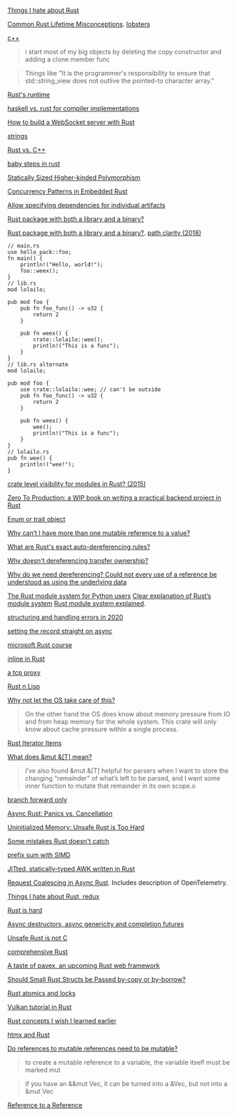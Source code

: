 [Things I hate about Rust ](https://lobste.rs/s/znzqur/things_i_hate_about_rust)

[Common Rust Lifetime Misconceptions](https://github.com/pretzelhammer/rust-blog/blob/master/posts/common-rust-lifetime-misconceptions.md). [lobsters](https://lobste.rs/s/dypnoa/common_rust_lifetime_misconceptions)

[c++](https://news.ycombinator.com/item?id=23278954)

> i start most of my big objects by deleting the copy constructor and adding a clone member func

> Things like "It is the programmer's responsibility to ensure that std::string_view does not outlive the pointed-to character array."

[Rust's runtime](https://blog.mgattozzi.dev/rusts-runtime/)

[haskell vs. rust for compiler implementations](https://www.reddit.com/r/haskell/comments/gok70o/simple_haskell_is_best_haskell/frj9hty/)

[How to build a WebSocket server with Rust](https://blog.logrocket.com/how-to-build-a-websocket-server-with-rust/)

[strings](https://octobus.net/blog/2020-06-05-not-everything-is-utf8.html)

[Rust vs. C++](https://news.ycombinator.com/item?id=23509916)

[baby steps in rust](https://donsbot.wordpress.com/2020/07/04/back-to-old-tricks-or-baby-steps-in-rust/)

[Statically Sized Higher-kinded Polymorphism](https://lobste.rs/s/vlndlq/statically_sized_higher_kinded)

[Concurrency Patterns in Embedded Rust](https://ferrous-systems.com/blog/embedded-concurrency-patterns/)

[Allow specifying dependencies for individual artifacts](https://github.com/rust-lang/cargo/issues/1982)

[Rust package with both a library and a binary?](https://stackoverflow.com/questions/26946646/rust-package-with-both-a-library-and-a-binary)

[Rust package with both a library and a binary?](https://stackoverflow.com/questions/26946646/rust-package-with-both-a-library-and-a-binary). [path clarity (2018)](https://doc.rust-lang.org/edition-guide/rust-2018/module-system/path-clarity.html)

    // main.rs
    use hello_pack::foo;
    fn main() {
        println!("Hello, world!");
        foo::weex();
    }    
    // lib.rs
    mod lolailo;

    pub mod foo {
        pub fn foo_func() -> u32 {
            return 2
        }

        pub fn weex() {
            crate::lolailo::wee();
            println!("This is a func");
        }
    }    
    // lib.rs alternate
    mod lolailo;

    pub mod foo {
        use crate::lolailo::wee; // can't be outside
        pub fn foo_func() -> u32 {
            return 2
        }

        pub fn weex() {
            wee();
            println!("This is a func");
        }
    }    
    // lolailo.rs
    pub fn wee() {
        println!("wee!");
    }    
    
[crate level visibility for modules in Rust? (2015)](https://www.reddit.com/r/rust/comments/2ls452/crate_level_visibility_for_modules_in_rust/)

[Zero To Production: a WIP book on writing a practical backend project in Rust](https://www.reddit.com/r/programming/comments/hokvxf/zero_to_production_a_wip_book_on_writing_a/)

[Enum or trait object](https://www.possiblerust.com/guide/enum-or-trait-object)

[Why can’t I have more than one mutable reference to a value?](https://users.rust-lang.org/t/why-cant-i-have-more-than-one-mutable-reference-to-a-value/29773)

[What are Rust's exact auto-dereferencing rules?](https://stackoverflow.com/questions/28519997/what-are-rusts-exact-auto-dereferencing-rules)

[Why doesn't dereferencing transfer ownership?](https://www.reddit.com/r/rust/comments/cc5484/why_doesnt_dereferencing_transfer_ownership/)

[Why do we need dereferencing? Could not every use of a reference be understood as using the underlying data](https://www.reddit.com/r/rust/comments/6if67g/why_do_we_need_dereferencing_could_not_every_use/)

[The Rust module system for Python users](https://blog.waleedkhan.name/rust-modules-for-python-users/) [Clear explanation of Rust’s module system](https://www.reddit.com/r/rust/comments/htzkq7/clear_explanation_of_rusts_module_system/) [Rust module system explained](https://www.youtube.com/watch?v=4KsAsGhFo4U&feature=emb_logo&ab_channel=RustCast).

[structuring and handling errors in 2020](https://news.ycombinator.com/item?id=25805340)

[setting the record straight on async](https://news.ycombinator.com/item?id=26410487)

[microsoft Rust course](https://news.ycombinator.com/item?id=27632108)

[inline in Rust](https://matklad.github.io//2021/07/09/inline-in-rust.html)

[a tcp proxy](https://lobste.rs/s/swud1f/tcp_proxy_30_lines_rust)

[Rust n Lisp](https://news.ycombinator.com/item?id=27810193)

[Why not let the OS take care of this?](https://news.ycombinator.com/item?id=28722139)

> On the other hand the OS does know about memory pressure from IO and from heap memory for the whole system. This crate will only know about cache pressure within a single process.

[Rust Iterator Items](https://estebank.github.io/rust-iterator-item-syntax.html)

[What does &mut &[T] mean?](https://lobste.rs/s/w0buyv/what_does_mut_t_mean)

> I’ve also found &mut &[T] helpful for parsers when I want to store the changing “remainder” of what’s left to be parsed, and I want some inner function to mutate that remainder in its own scope.o

[branch forward only](https://news.ycombinator.com/item?id=29350875)

[Async Rust: Panics vs. Cancellation](https://news.ycombinator.com/item?id=30114822)

[Uninitialized Memory: Unsafe Rust is Too Hard](https://lobste.rs/s/bkjsde/uninitialized_memory_unsafe_rust_is_too)

[Some mistakes Rust doesn't catch](https://lobste.rs/s/5jrhuk/some_mistakes_rust_doesn_t_catch)

[prefix sum with SIMD](https://news.ycombinator.com/item?id=30311112)

[JITted, statically-typed AWK written in Rust](https://news.ycombinator.com/item?id=30343373)

[Request Coalescing in Async Rust](https://news.ycombinator.com/item?id=30580797). Includes description of OpenTelemetry.

[Things I hate about Rust, redux](https://lobste.rs/s/bcfxjw/things_i_hate_about_rust_redux)

[Rust is hard](https://news.ycombinator.com/item?id=31601040)

[Async destructors, async genericity and completion futures](https://news.ycombinator.com/item?id=31580627)

[Unsafe Rust is not C](https://twitter.com/steveklabnik/status/1577692166570352641)

[comprehensive Rust](https://news.ycombinator.com/item?id=34091271)

[A taste of pavex, an upcoming Rust web framework](https://news.ycombinator.com/item?id=34195291)

[   Should Small Rust Structs be Passed by-copy or by-borrow?](https://news.ycombinator.com/item?id=34196294)

[Rust atomics and locks](https://twitter.com/m_ou_se/status/1611057658244792320)

[Vulkan tutorial in Rust](https://news.ycombinator.com/item?id=34356060)

[Rust concepts I wish I learned earlier](https://rauljordan.com/rust-concepts-i-wish-i-learned-earlier/)

[htmx and Rust](https://twitter.com/mbvisti/status/1616539940006887447)

[Do references to mutable references need to be mutable?](https://users.rust-lang.org/t/do-references-to-mutable-references-need-to-be-mutable/44049)

> to create a mutable reference to a variable, the variable itself must be marked mut

> if you have an &&mut Vec<i32>, it can be turned into a &Vec<i32>, but not into a &mut Vec<i32>

[Reference to a Reference](https://users.rust-lang.org/t/reference-to-a-reference/44753)


